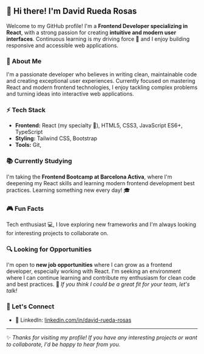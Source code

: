 ## **👋 Hi there! I'm David Rueda Rosas**

Welcome to my GitHub profile! I'm a **Frontend Developer specializing in React**, with a strong passion for creating **intuitive and modern user interfaces**. Continuous learning is my driving force 🚀 and I enjoy building responsive and accessible web applications.

### **🎯 About Me**
I'm a passionate developer who believes in writing clean, maintainable code and creating exceptional user experiences. Currently focused on mastering React and modern frontend technologies, I enjoy tackling complex problems and turning ideas into interactive web applications.

### **⚡ Tech Stack**
- **Frontend:** React (my specialty 💙), HTML5, CSS3, JavaScript ES6+, TypeScript
- **Styling:** Tailwind CSS, Bootstrap
- **Tools:** Git, 

### **📚 Currently Studying**
I'm taking the **Frontend Bootcamp at Barcelona Activa**, where I'm deepening my React skills and learning modern frontend development best practices. Learning something new every day! 🎓

### **🎮 Fun Facts**
Tech enthusiast 💻, I love exploring new frameworks and I'm always looking for interesting projects to collaborate on.

### **🔍 Looking for Opportunities**
I'm open to **new job opportunities** where I can grow as a frontend developer, especially working with React. I'm seeking an environment where I can continue learning and contribute my enthusiasm for clean code and best practices. 💼 *If you think I could be a great fit for your team, let's talk!*

### **📱 Let's Connect**
- 💼 LinkedIn: <a href="[https://example.com](https://linkedin.com/in/david-rueda-rosas)" target="_blank" rel="noopener noreferrer">linkedin.com/in/david-rueda-rosas</a>


---

✨ *Thanks for visiting my profile! If you have any interesting projects or want to collaborate, I'd be happy to hear from you.*
